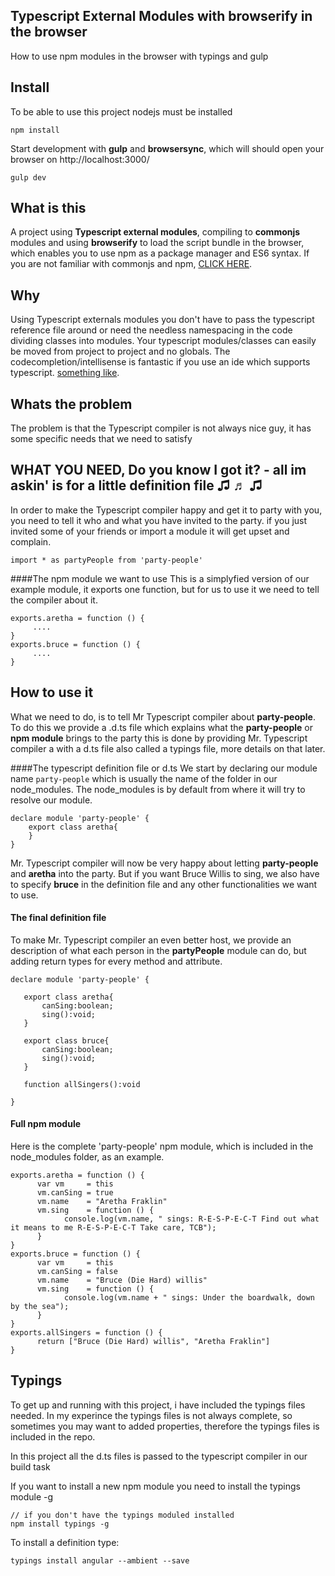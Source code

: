 ## Typescript External Modules with browserify in the browser
How to use npm modules in the browser with typings and gulp


## Install
To be able to use this project nodejs must be installed

    npm install


Start development with **gulp** and **browsersync**, which will should open your browser on http://localhost:3000/

    gulp dev


## What is this
A project using **Typescript external modules**, compiling to **commonjs** modules and using **browserify** to load the script bundle in the browser,
which enables you to use npm as a package manager and ES6 syntax.
If you are not familiar with commonjs and npm, [CLICK HERE](https://egghead.io/lessons/nodejs-what-are-commonjs-modules).

## Why
Using Typescript externals modules you don't have to pass the typescript reference file around or need the needless namespacing in the code dividing classes into modules.
Your typescript modules/classes can easily be moved from project to project and no globals.
The codecompletion/intellisense is fantastic if you use an ide which supports typescript. [something like](https://egghead.io/lessons/misc-webstorm-managing-imports).

## Whats the problem
The problem is that the Typescript compiler is not always nice guy, it has some specific needs that we need to satisfy


## WHAT YOU NEED, Do you know I got it? - all im askin' is for a little definition file ♫ ♬ ♫
In order to make the Typescript compiler happy and get it to party with you, you need to tell it who and what you have invited to the party.
if you just invited some of your friends or import a module it will get upset and complain.

    import * as partyPeople from 'party-people'


####The npm module we want to use
This is a simplyfied version of our example module, it exports one function, but for us to use it we need to tell the compiler about it.


	exports.aretha = function () {
		 ....
	}
	exports.bruce = function () {
    	 ....
    }

## How to use it
What we need to do, is to tell Mr Typescript compiler about **party-people**.
To do this we provide a .d.ts file which explains what the **party-people** or **npm module** brings to the party
this is done by providing Mr. Typescript compiler a with a d.ts file also called a typings file, more details on that later.


####The typescript definition file or d.ts
We start by declaring our module name `party-people` which is usually the name of the folder in our node_modules.
The node_modules is by default from where it will try to resolve our module.

    declare module 'party-people' {
        export class aretha{
        }
	}

Mr. Typescript compiler will now be very happy about letting **party-people** and **aretha** into the party.
But if you want Bruce Willis to sing, we also have to specify **bruce** in the definition file and any other
functionalities we want to use.

#### The final definition file
To make Mr. Typescript compiler an even better host, we provide an description of what each person in the **partyPeople** module can do,
but adding return types for every method and attribute.

	declare module 'party-people' {

	   export class aretha{
	       canSing:boolean;
	       sing():void;
	   }

	   export class bruce{
	       canSing:boolean;
	       sing():void;
	   }

	   function allSingers():void

	}

#### Full npm module
Here is the complete 'party-people' npm module, which is included in the node_modules folder, as an example.

	exports.aretha = function () {
		  var vm     = this
		  vm.canSing = true
		  vm.name    = "Aretha Fraklin"
		  vm.sing    = function () {
				console.log(vm.name, " sings: R-E-S-P-E-C-T Find out what it means to me R-E-S-P-E-C-T Take care, TCB");
		  }
	}
	exports.bruce = function () {
		  var vm     = this
		  vm.canSing = false
		  vm.name    = "Bruce (Die Hard) willis"
		  vm.sing    = function () {
				console.log(vm.name + " sings: Under the boardwalk, down by the sea");
		  }
	}
	exports.allSingers = function () {
		  return ["Bruce (Die Hard) willis", "Aretha Fraklin"]
	}


## Typings

To get up and running with this project, i have included the typings files needed.
In my experince the typings files is not always complete, so sometimes you may want to added properties, therefore
the typings files is included in the repo.


In this project all the d.ts files is passed to the typescript compiler in our build task

If you want to install a new npm module you need to install the typings module -g

    // if you don't have the typings moduled installed
    npm install typings -g


To install a definition type:

	typings install angular --ambient --save


